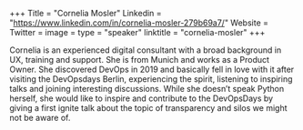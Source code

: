 +++
Title = "Cornelia Mosler"
Linkedin = "https://www.linkedin.com/in/cornelia-mosler-279b69a7/"
Website = 
Twitter = 
image = 
type = "speaker"
linktitle = "cornelia-mosler"
+++

Cornelia is an experienced digital consultant with a broad background in UX, training and support. She is from Munich and works as a Product Owner. She discovered DevOps in 2019 and basically fell in love with it after visiting the DevOpsdays Berlin, experiencing the spirit, listening to inspiring talks and joining interesting discussions. While she doesn’t speak Python herself, she would like to inspire and contribute to the DevOpsDays by giving a first ignite talk about the topic of transparency and silos we might not be aware of.